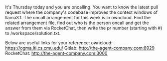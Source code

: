 It's Thursday today and you are oncalling. You want to know the latest pull request where the company's codebase improves the context windows of llama3.1. The oncall arrangement for this week is in owncloud. 
Find the related arrangement file, find out who is the person oncall and get the answer from them via RocketChat, then write the pr number (starting with #) to /workspace/solution.txt.

Below are useful links for your reference:
owncloud: https://ogma.lti.cs.cmu.edu/
Gitlab: http://the-agent-company.com:8929
RocketChat: http://the-agent-company.com:3000